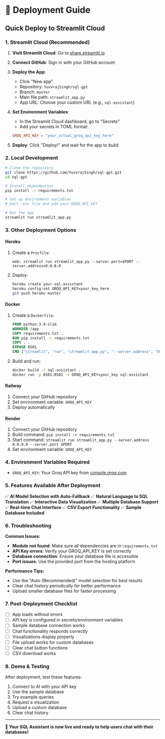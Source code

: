 # 🚀 Deployment Guide

## Quick Deploy to Streamlit Cloud

### 1. **Streamlit Cloud (Recommended)**

1. **Visit Streamlit Cloud**: Go to [share.streamlit.io](https://share.streamlit.io/)

2. **Connect GitHub**: Sign in with your GitHub account

3. **Deploy the App**:
   - Click "New app"
   - Repository: `YuvvrajSingh/sql-gpt`
   - Branch: `master`
   - Main file path: `streamlit_app.py`
   - App URL: Choose your custom URL (e.g., `sql-assistant`)

4. **Set Environment Variables**:
   - In the Streamlit Cloud dashboard, go to "Secrets"
   - Add your secrets in TOML format:
   ```toml
   GROQ_API_KEY = "your_actual_groq_api_key_here"
   ```

5. **Deploy**: Click "Deploy!" and wait for the app to build

### 2. **Local Development**

```bash
# Clone the repository
git clone https://github.com/YuvvrajSingh/sql-gpt.git
cd sql-gpt

# Install dependencies
pip install -r requirements.txt

# Set up environment variables
# Edit .env file and add your GROQ_API_KEY

# Run the app
streamlit run streamlit_app.py
```

### 3. **Other Deployment Options**

#### **Heroku**
1. Create a `Procfile`:
   ```
   web: streamlit run streamlit_app.py --server.port=$PORT --server.address=0.0.0.0
   ```

2. Deploy:
   ```bash
   heroku create your-sql-assistant
   heroku config:set GROQ_API_KEY=your_key_here
   git push heroku master
   ```

#### **Docker**
1. Create a `Dockerfile`:
   ```dockerfile
   FROM python:3.9-slim
   WORKDIR /app
   COPY requirements.txt .
   RUN pip install -r requirements.txt
   COPY . .
   EXPOSE 8501
   CMD ["streamlit", "run", "streamlit_app.py", "--server.address", "0.0.0.0"]
   ```

2. Build and run:
   ```bash
   docker build -t sql-assistant .
   docker run -p 8501:8501 -e GROQ_API_KEY=your_key sql-assistant
   ```

#### **Railway**
1. Connect your GitHub repository
2. Set environment variable: `GROQ_API_KEY`
3. Deploy automatically

#### **Render**
1. Connect your GitHub repository
2. Build command: `pip install -r requirements.txt`
3. Start command: `streamlit run streamlit_app.py --server.address 0.0.0.0 --server.port $PORT`
4. Set environment variable: `GROQ_API_KEY`

### 4. **Environment Variables Required**

- `GROQ_API_KEY`: Your Groq API key from [console.groq.com](https://console.groq.com/)

### 5. **Features Available After Deployment**

✅ **AI Model Selection with Auto-Fallback**
✅ **Natural Language to SQL Translation**
✅ **Interactive Data Visualization**
✅ **Multiple Database Support**
✅ **Real-time Chat Interface**
✅ **CSV Export Functionality**
✅ **Sample Database Included**

### 6. **Troubleshooting**

**Common Issues:**
- **Module not found**: Make sure all dependencies are in `requirements.txt`
- **API Key errors**: Verify your GROQ_API_KEY is set correctly
- **Database connection**: Ensure your database file is accessible
- **Port issues**: Use the provided port from the hosting platform

**Performance Tips:**
- Use the "Auto (Recommended)" model selection for best results
- Clear chat history periodically for better performance
- Upload smaller database files for faster processing

### 7. **Post-Deployment Checklist**

- [ ] App loads without errors
- [ ] API key is configured in secrets/environment variables
- [ ] Sample database connection works
- [ ] Chat functionality responds correctly
- [ ] Visualizations display properly
- [ ] File upload works for custom databases
- [ ] Clear chat button functions
- [ ] CSV download works

### 8. **Demo & Testing**

After deployment, test these features:
1. Connect to AI with your API key
2. Use the sample database
3. Try example queries
4. Request a visualization
5. Upload a custom database
6. Clear chat history

---

**🎉 Your SQL Assistant is now live and ready to help users chat with their databases!**
